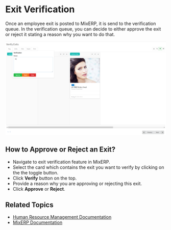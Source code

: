 # Exit Verification

Once an employee exit is posted to MixERP, it is send to the verification
queue. In the verification queue, you can decide to either
approve the exit or reject it stating a reason why
you want to do that.

![Verify Exit](images/exit-verification.png)

## How to Approve or Reject an Exit?

- Navigate to exit verification feature in MixERP.
- Select the card which contains the exit
you want to verify by clicking on the the toggle button.
- Click **Verify** button on the top.
- Provide a reason why you are approving or rejecting this exit.
- Click **Approve** or **Reject**.

## Related Topics
* [Human Resource Management Documentation](index.md)
* [MixERP Documentation](../index.md)
